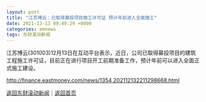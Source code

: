 ```yaml
---
layout: post
title: "江苏博云：已取得募投项目施工许可证 预计年前进入全面施工"
date: 2021-12-13 09:49:29 +0800
categories: emnews
tags: 东财滚动新闻
---
```


江苏博云(301003)12月13日在互动平台表示，近日，公司已取得募投项目的建筑工程施工许可证，目前正在进行项目开工前期准备工作，预计年前可以进入全面正式施工建设。

<http://finance.eastmoney.com/news/1354,202112132211298668.html>

[返回东财滚动新闻](//finews.withounder.com/emnews/)｜[返回首页](//finews.withounder.com/)